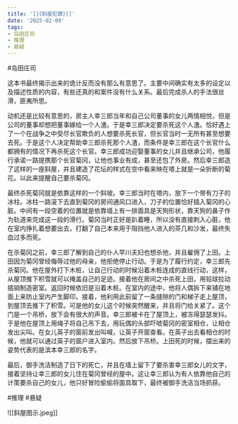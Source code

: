 ```yaml
---
title: '[[《斜屋犯罪》]]'
date: '2025-02-09'
tags:
- 岛田庄司
- 推理
- 悬疑
---
```

#岛田庄司 

这本书最终揭示出来的诡计反而没有那么有意思了。主要中间确实有太多的设定以及描述性质的内容，有些还真的和案件没有什么关系。最后完成杀人的手法很丝滑，匪夷所思。

动机还是比较有意思的，房主人幸三郎当年和自己公司董事的女儿两情相悦，但是公司的董事却想把董事嫁给一个人渣。于是幸三郎决定要杀死这个人渣。恰好遇上了一个在战争之中受尽长官欺负的人想要杀死长官，但长官当时一无所有甚至想要去死。于是这个人决定帮助幸三郎杀死那个人渣，而条件是幸三郎在这个长官什么都拥有的情况下再杀死这个长官。幸三郎成功迎娶董事的女儿并且继承公司，他履行承诺一路提携那个长官菊冈，让他也事业有成，甚至还包了外房。然后幸三郎造了这样的一座斜屋，并且建造了花坛的样式在空中看来映在塔上就是一朵折断的菊花。以此来提醒自己要杀菊冈。

最终杀死菊冈就是依靠这样的一个斜坡。幸三郎当时在塔内，放下一个带有刀子的冰柱。冰柱一路滚下去直到菊冈的房间通风口进入，刀子的位置恰好插入菊冈的心脏。中间有一段空着的位置就是依靠墙上有一排面具是天狗形状，靠天狗的鼻子作为轨道来完成这一段的滑行。菊冈当时正好是趴着睡，所以没有直接刺入心脏，他在室内挣扎着想要出去，打翻了自己本来用于阻挡他人进入的茶几和沙发，最终失血过多而死。

在杀菊冈之前，幸三郎了解到自己的仆人早川夫妇也想杀他，并且雇佣了上田。上田因为菊冈曾经侮辱过他的母亲，他拒绝停止行动。于是为了履行约定，幸三郎先杀菊冈。他在屋外打下木桩，让自己行动的时候沿着木桩连成的直线行动，这样，从屋顶推下积雪就可以掩盖自己的足迹。接着他在房间之中杀死上田，用铅球拉动插销制造密室。返回时候依旧是沿着木桩。在室内的途中，他将人偶拆下来铺在地面上来防止室内产生脚印。接着，他利用此前留了一条缝隙的门和梯子走上屋顶，到屋顶去推下了积雪。可是他的女儿这个时候突然醒来，并且将门给关紧了。这个门是一个吊桥，放下会有很大的声音。幸三郎被卡在了屋顶上，被冻得瑟瑟发抖。于是他在屋顶上用绳子将自己吊下去，用玩偶的头部吓唬菊冈的密室相仓，让相仓发出尖叫。在女儿英子的窗前发出叫喊，让英子开窗查看。在英子出去看相仓的时候，他就可以通过英子的窗户进入室内。然后放下吊桥。上田死的时候，摆出来的姿势代表的是滨本幸三郎的名字。

最后，御手洗洁制造了日下的死亡，并且在墙上留下了要杀害幸三郎女儿的文字，接着坚持让幸三郎的女儿住在菊冈曾经的屋中。这让幸三郎认为有人依靠他自己的计策要杀自己的女儿，他只好冒险偷偷将面具取下，最终被御手洗洁当场抓获。

#推理 #悬疑

![[斜屋图示.jpeg]]
